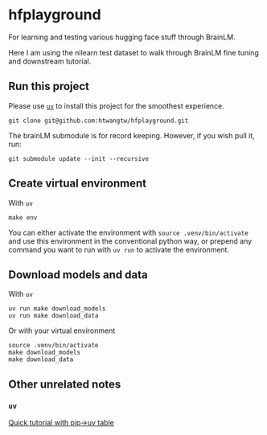 # hfplayground

For learning and testing various hugging face stuff through BrainLM.

Here I am using the nilearn test dataset to walk through BrainLM fine tuning and downstream tutorial.

## Run this project

Please use [`uv`](https://docs.astral.sh/uv/) to install this project for the smoothest experience.

```
git clone git@github.com:htwangtw/hfplayground.git
```

The brainLM submodule is for record keeping.
However, if you wish pull it, run:

```
git submodule update --init --recursive
```

## Create virtual environment

With `uv`
```
make env 
```

You can either activate the environment with `source .venv/bin/activate` and use this environment in the conventional python way,
or prepend any command you want to run with `uv run` to activate the environment.


## Download models and data

With `uv`
```
uv run make download_models
uv run make download_data
```

Or with your virtual environment
```
source .venv/bin/activate
make download_models
make download_data
```

## Other unrelated notes

### `uv`

[Quick tutorial with pip->uv table](https://www.datacamp.com/tutorial/python-uv)
